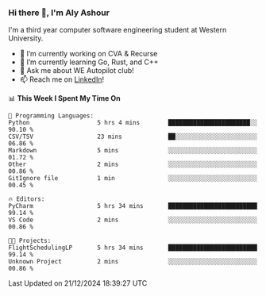 ### Hi there 👋, I'm Aly Ashour
I'm a third year computer software engineering student at Western University.

- 🔭 I’m currently working on CVA & Recurse
- 🌱 I’m currently learning Go, Rust, and C++
- 💬 Ask me about WE Autopilot club!
- 📫 Reach me on [LinkedIn](https://www.linkedin.com/in/alymashour/)!
  
<!--START_SECTION:waka-->
📊 **This Week I Spent My Time On** 

```text
💬 Programming Languages: 
Python                   5 hrs 4 mins        ███████████████████████░░   90.10 % 
CSV/TSV                  23 mins             ██░░░░░░░░░░░░░░░░░░░░░░░   06.86 % 
Markdown                 5 mins              ░░░░░░░░░░░░░░░░░░░░░░░░░   01.72 % 
Other                    2 mins              ░░░░░░░░░░░░░░░░░░░░░░░░░   00.86 % 
GitIgnore file           1 min               ░░░░░░░░░░░░░░░░░░░░░░░░░   00.45 % 

🔥 Editors: 
PyCharm                  5 hrs 34 mins       █████████████████████████   99.14 % 
VS Code                  2 mins              ░░░░░░░░░░░░░░░░░░░░░░░░░   00.86 % 

🐱‍💻 Projects: 
FlightSchedulingLP       5 hrs 34 mins       █████████████████████████   99.14 % 
Unknown Project          2 mins              ░░░░░░░░░░░░░░░░░░░░░░░░░   00.86 % 
```


 Last Updated on 21/12/2024 18:39:27 UTC
<!--END_SECTION:waka-->
